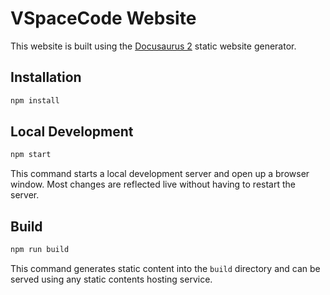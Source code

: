 # VSpaceCode Website

This website is built using the [Docusaurus 2](https://v2.docusaurus.io/) static website generator.

## Installation

```sh
npm install
```

## Local Development

```sh
npm start
```

This command starts a local development server and open up a browser window. Most changes are reflected live without having to restart the server.

## Build

```sh
npm run build
```

This command generates static content into the `build` directory and can be served using any static contents hosting service.
